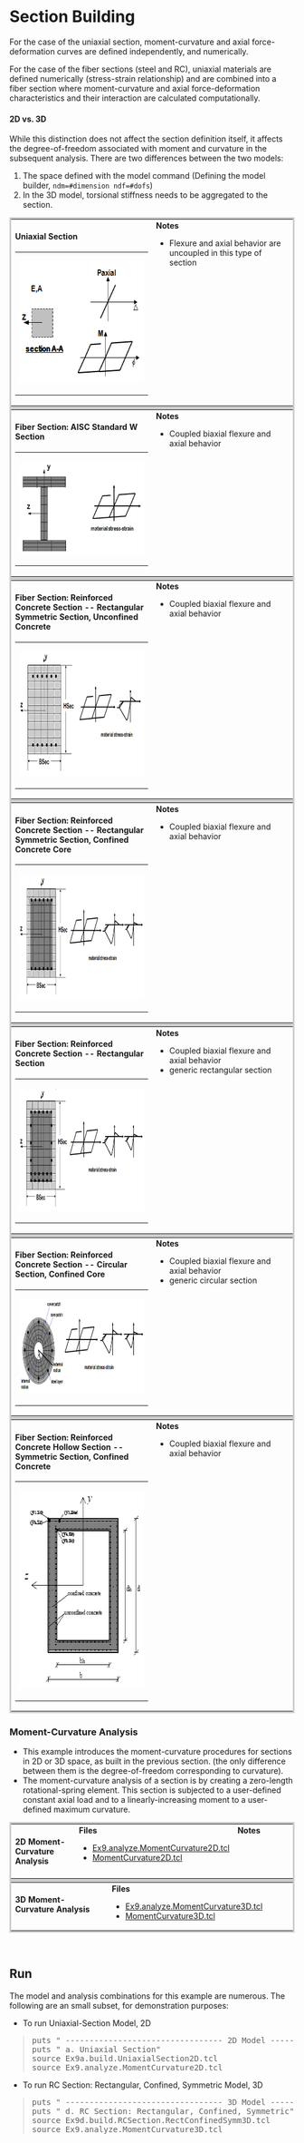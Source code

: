 # Section Building

<div class="mw-parser-output">
<!-- <div id="toc" class="toc"> -->
<!-- <input type="checkbox" role="button" id="toctogglecheckbox" class="toctogglecheckbox" style="display:none"> -->
<!-- <div class="toctitle" lang="en" dir="ltr"> -->

For the case of the uniaxial section, moment-curvature and axial force-deformation curves are defined independently, and numerically.

For the case of the fiber sections (steel and RC), uniaxial materials are defined numerically (stress-strain relationship) and are combined into a fiber section where moment-curvature and axial force-deformation characteristics and their interaction are calculated computationally.

#### 2D vs. 3D

While this distinction does not affect the section definition itself, it
affects the degree-of-freedom associated with moment and curvature in the
subsequent analysis. There are two differences between the two models:

1. The space defined with the model command (Defining the model builder, `ndm=#dimension ndf=#dofs`)
2. In the 3D model, torsional stiffness needs to be aggregated to the section.


<table style="margin:0; background:none; border:3px solid #ccc;">
<tbody><tr>
<td style="margin:0; width:25%; background:#white; vertical-align:top;">
<h4><span class="mw-headline" id="Uniaxial_Section">Uniaxial Section</span></h4>
<table style="width:100%; vertical-align:top;background:#white;">
<tbody><tr><td style="color:#000;">
<p><a href="/wiki/index.php/OpenSees_Example_9._Build_%26_Analyze_a_Section_Example" title="OpenSees Example 9. Build &amp; Analyze a Section Example"><img alt="ExampleSection Uniaxial.gif" src="./ExampleSection_Uniaxial.gif" width="306" height="215"></a>
</p>
</td></tr></tbody></table>
</td>
<!--
<td style="margin:0; width:25%; background:#white; vertical-align:top;">
<strong>Files</strong><ul><li><a href="./Ex9a.build.UniaxialSection2D.tcl" class="internal" title="Ex9a.build.UniaxialSection2D.tcl">Ex9a.build.UniaxialSection2D.tcl</a></li>
<li><a href="./Ex9a.build.UniaxialSection3D.tcl" class="internal" title="Ex9a.build.UniaxialSection3D.tcl">Ex9a.build.UniaxialSection3D.tcl</a></li>
<li><a href="./LibUnits.tcl" class="internal" title="LibUnits.tcl">LibUnits.tcl</a></li></ul>
</td>
-->

<td style="margin:0; width:25%; background:#white; vertical-align:top;">
<strong>Notes</strong><ul><li>Flexure and axial behavior are uncoupled in this type of section</li></ul>
</td></tr></tbody></table>

<table style="margin:0; background:none; border:3px solid #ccc;">
<tbody><tr>
<td style="margin:0; width:25%; background:#white; vertical-align:top;">
<h4><span class="mw-headline" id="Fiber_Section:_AISC_Standard_W_Section">Fiber Section: AISC Standard W Section</span></h4>
<table style="width:100%; vertical-align:top;background:#white;">
 <tbody><tr>
 <td style="color:#000;">
 <p><a href="/wiki/index.php/OpenSees_Example_9._Build_%26_Analyze_a_Section_Example" title="OpenSees Example 9. Build &amp; Analyze a Section Example"><img alt="ExampleSection W.gif" src="./ExampleSection_W.gif" width="312" height="163"></a>
 </p>
 </td></tr></tbody>
</table>
</td>

<!--
<td style="margin:0; width:25%; background:#white; vertical-align:top;">
<strong>Files</strong><ul><li><a href="./Ex9b.build.WSection2D.tcl" class="internal" title="Ex9b.build.WSection2D.tcl">Ex9b.build.WSection2D.tcl</a></li>
<li><a href="./Ex9b.build.WSection3D.tcl" class="internal" title="Ex9b.build.WSection3D.tcl">Ex9b.build.WSection3D.tcl</a></li>
<li><a href="./LibUnits.tcl" class="internal" title="LibUnits.tcl">LibUnits.tcl</a></li></ul>
</td>
-->
<td style="margin:0; width:25%; background:#white; vertical-align:top;">
<strong>Notes</strong><ul><li>Coupled biaxial flexure and axial behavior</li></ul>
</td></tr></tbody>
</table>

<table style="margin:0; background:none; border:3px solid #ccc;">
<tbody><tr>
<td style="margin:0; width:25%; background:#white; vertical-align:top;">
<h4><span id="Fiber_Section:_Reinforced_Concrete_Section_--_Rectangular_Symmetric_Section,_Unconfined_Concrete"></span><span class="mw-headline" id="Fiber_Section:_Reinforced_Concrete_Section_--_Rectangular_Symmetric_Section.2C_Unconfined_Concrete">Fiber Section: Reinforced Concrete Section -- Rectangular Symmetric Section, Unconfined Concrete</span></h4><table style="width:100%; vertical-align:top;background:#white;">

<tbody><tr>
<td style="color:#000;">
<p><a href="/wiki/index.php/OpenSees_Example_9._Build_%26_Analyze_a_Section_Example" title="OpenSees Example 9. Build &amp; Analyze a Section Example"><img alt="ExampleSection RCSymmUnconf.gif" src="./ExampleSection_RCSymmUnconf.gif" width="419" height="221"></a>
</p>
</td></tr></tbody></table>
</td>
<!--
<td style="margin:0; width:25%; background:#white; vertical-align:top;">
<strong>Files</strong><ul><li><a href="./Ex9c.build.RCSection.RectUnconfinedSymm2D.tcl" class="internal" title="Ex9c.build.RCSection.RectUnconfinedSymm2D.tcl">Ex9c.build.RCSection.RectUnconfinedSymm2D.tcl</a></li>
<li><a href="./Ex9c.build.RCSection.RectUnconfinedSymm3D.tcl" class="internal" title="Ex9c.build.RCSection.RectUnconfinedSymm3D.tcl">Ex9c.build.RCSection.RectUnconfinedSymm3D.tcl</a></li>
<li><a href="./LibUnits.tcl" class="internal" title="LibUnits.tcl">LibUnits.tcl</a></li></ul>
</td>
-->

<td style="margin:0; width:25%; background:#white; vertical-align:top;">
<strong>Notes</strong><ul><li>Coupled biaxial flexure and axial behavior</li></ul>
</td></tr></tbody>
</table>
<table style="margin:0; background:none; border:3px solid #ccc;">
<tbody><tr>
<td style="margin:0; width:25%; background:#white; vertical-align:top;">
<h4><span id="Fiber_Section:_Reinforced_Concrete_Section_--_Rectangular_Symmetric_Section,_Confined_Concrete_Core"></span><span class="mw-headline" id="Fiber_Section:_Reinforced_Concrete_Section_--_Rectangular_Symmetric_Section.2C_Confined_Concrete_Core">Fiber Section: Reinforced Concrete Section -- Rectangular Symmetric Section, Confined Concrete Core</span></h4>
<table style="width:100%; vertical-align:top;background:#white;">
 <tbody><tr>
 <td style="color:#000;">
 <p><a href="/wiki/index.php/OpenSees_Example_9._Build_%26_Analyze_a_Section_Example" title="OpenSees Example 9. Build &amp; Analyze a Section Example"><img alt="ExampleSection RCSymmConf.gif" src="./ExampleSection_RCSymmConf.gif" width="476" height="223"></a>
 </p>
 </td></tr></tbody>
</table>
</td>
<!--
<td style="margin:0; width:25%; background:#white; vertical-align:top;">
<strong>Files</strong><ul><li><a href="./Ex9d.build.RCSection.RectConfinedSymm2D.tcl" class="internal" title="Ex9d.build.RCSection.RectConfinedSymm2D.tcl">Ex9d.build.RCSection.RectConfinedSymm2D.tcl</a></li>
<li><a href="./Ex9d.build.RCSection.RectConfinedSymm3D.tcl" class="internal" title="Ex9d.build.RCSection.RectConfinedSymm3D.tcl">Ex9d.build.RCSection.RectConfinedSymm3D.tcl</a></li>
<li><a href="./LibUnits.tcl" class="internal" title="LibUnits.tcl">LibUnits.tcl</a></li></ul>
</td>
-->
<td style="margin:0; width:25%; background:#white; vertical-align:top;">
<strong>Notes</strong><ul><li>Coupled biaxial flexure and axial behavior</li></ul>
</td></tr></tbody></table>
<table style="margin:0; background:none; border:3px solid #ccc;">
<tbody><tr>
<td style="margin:0; width:25%; background:#white; vertical-align:top;">
<h4><span class="mw-headline" id="Fiber_Section:_Reinforced_Concrete_Section_--_Rectangular_Section">Fiber Section: Reinforced Concrete Section -- Rectangular Section</span></h4><table style="width:100%; vertical-align:top;background:#white;">

<tbody><tr>
<td style="color:#000;">
<p><a href="/wiki/index.php/OpenSees_Example_9._Build_%26_Analyze_a_Section_Example" title="OpenSees Example 9. Build &amp; Analyze a Section Example"><img alt="ExampleSection RCrect.gif" src="./ExampleSection_RCrect.gif" width="476" height="217"></a>
</p>
</td></tr></tbody></table>
</td>
<!--
<td style="margin:0; width:25%; background:#white; vertical-align:top;">
<strong>Files</strong><ul><li><a href="./Ex9e.build.RCSection.Rect2D.tcl" class="internal" title="Ex9e.build.RCSection.Rect2D.tcl">Ex9e.build.RCSection.Rect2D.tcl</a></li>
<li><a href="./Ex9e.build.RCSection.Rect3D.tcl" class="internal" title="Ex9e.build.RCSection.Rect3D.tcl">Ex9e.build.RCSection.Rect3D.tcl</a></li>
<li><a href="./LibUnits.tcl" class="internal" title="LibUnits.tcl">LibUnits.tcl</a></li></ul>
</td>
-->

<td style="margin:0; width:25%; background:#white; vertical-align:top;">
<strong>Notes</strong><ul><li>Coupled biaxial flexure and axial behavior</li>
<li>generic rectangular section</li></ul>
<!--
<table style="width:100%; vertical-align:top;background:#white;">
<tbody><tr><td></td></tr></tbody></table>
-->
</td></tr></tbody></table>
<table style="margin:0; background:none; border:3px solid #ccc;">
<tbody><tr>
<td style="margin:0; width:25%; background:#white; vertical-align:top;">
<h4><span id="Fiber_Section:_Reinforced_Concrete_Section_--_Circular_Section,_Confined_Core"></span><span class="mw-headline" id="Fiber_Section:_Reinforced_Concrete_Section_--_Circular_Section.2C_Confined_Core">Fiber Section: Reinforced Concrete Section -- Circular Section, Confined Core</span></h4>
<table style="width:100%; vertical-align:top;background:#white;">
<tbody><tr>
<td style="color:#000;">
<p><a href="/wiki/index.php/OpenSees_Example_9._Build_%26_Analyze_a_Section_Example" title="OpenSees Example 9. Build &amp; Analyze a Section Example"><img alt="ExampleSection RCcirc.gif" src="./ExampleSection_RCcirc.gif" width="459" height="167"></a>
</p>
</td></tr></tbody></table>
</td>
<!--
<td style="margin:0; width:25%; background:#white; vertical-align:top;">
<strong>Files</strong><ul><li><a href="./Ex9f.build.RCSection.Circ2D.tcl" class="internal" title="Ex9f.build.RCSection.Circ2D.tcl">Ex9f.build.RCSection.Circ2D.tcl</a></li>
<li><a href="./Ex9f.build.RCSection.Circ3D.tcl" class="internal" title="Ex9f.build.RCSection.Circ3D.tcl">Ex9f.build.RCSection.Circ3D.tcl</a></li>
<li><a href="./LibUnits.tcl" class="internal" title="LibUnits.tcl">LibUnits.tcl</a></li></ul>
</td>
-->
<td style="margin:0; width:25%; background:#white; vertical-align:top;">
<strong>Notes</strong><ul><li>Coupled biaxial flexure and axial behavior</li>
<li>generic circular section</li></ul>
<!--
<table style="width:100%; vertical-align:top;background:#white;">
<tbody><tr><td></td></tr></tbody></table>
-->
</td></tr></tbody></table>
<table style="margin:0; background:none; border:3px solid #ccc;">
<tbody><tr>
<td style="margin:0; width:25%; background:#white; vertical-align:top;">
<h4><span id="Fiber_Section:_Reinforced_Concrete_Hollow_Section_--_Symmetric_Section,_Confined_Concrete"></span><span class="mw-headline" id="Fiber_Section:_Reinforced_Concrete_Hollow_Section_--_Symmetric_Section.2C_Confined_Concrete">Fiber Section: Reinforced Concrete Hollow Section -- Symmetric Section, Confined Concrete</span></h4>
<table style="width:100%; vertical-align:top;background:#white;">
  <tbody><tr><td style="color:#000;">
  <p><a href="/wiki/index.php/OpenSees_Example_9._Build_%26_Analyze_a_Section_Example" title="OpenSees Example 9. Build &amp; Analyze a Section Example"><img alt="HollowRC.png" src="./HollowRC.png" width="302" height="349"></a></p>
  </td></tr></tbody>
</table>
</td>

<!--
<td style="margin:0; width:25%; background:#white; vertical-align:top;">

<strong>Files</strong><ul><li><a href="./Ex9g.build.HollowSection3D.tcl" class="internal" title="Ex9g.build.HollowSection3D.tcl">Ex9g.build.HollowSection3D.tcl</a></li>
<li><a href="./LibUnits.tcl" class="internal" title="LibUnits.tcl">LibUnits.tcl</a></li></ul>

<table style="width:100%; vertical-align:top;background:#white;">


<tbody><tr><td></td></tr></tbody></table>
</td>

-->

<td style="margin:0; width:25%; background:#white; vertical-align:top;">
<strong>Notes</strong><ul><li>Coupled biaxial flexure and axial behavior</li></ul>
<!--
<table style="width:100%; vertical-align:top;background:#white;">
<tbody><tr><td></td></tr></tbody></table>
-->
</td></tr></tbody></table>
<h3><span class="mw-headline" id="Moment-Curvature_Analysis">Moment-Curvature Analysis</span></h3>
<ul><li>This example introduces the moment-curvature procedures for sections in 2D or 3D space, as built in the previous section. (the only difference between them is the degree-of-freedom corresponding to curvature).</li>
<li>The moment-curvature analysis of a section is by creating a zero-length rotational-spring element. This section is subjected to a user-defined constant axial load and to a linearly-increasing moment to a user-defined maximum curvature.</li></ul>
<!-- <p><br></p> -->

<table style="margin:0; background:none; border:3px solid #ccc;">
<tbody><tr>
<td style="margin:0; width:25%; background:#white; vertical-align:top;">
<h4><span class="mw-headline" id="2D_Moment-Curvature_Analysis">2D Moment-Curvature Analysis</span></h4>
<!--
<table style="width:100%; vertical-align:top;background:#white;">
<tbody><tr><td style="color:#000;"></td></tr></tbody>
</table>
-->
</td>
<td style="margin:0; width:25%; background:#white; vertical-align:top;">
<strong>Files</strong><ul><li><a href="./Ex9.analyze.MomentCurvature2D.tcl" class="internal" title="Ex9.analyze.MomentCurvature2D.tcl">Ex9.analyze.MomentCurvature2D.tcl</a></li>
<li><a href="./MomentCurvature2D.tcl" class="internal" title="MomentCurvature2D.tcl">MomentCurvature2D.tcl</a></li></ul>
<!--
<table style="width:100%; vertical-align:top;background:#white;">
<tbody><tr><td></td></tr></tbody></table>
-->
</td>
<td style="margin:0; width:25%; background:#white; vertical-align:top;">
<strong>Notes</strong>
<!--
<table style="width:100%; vertical-align:top;background:#white;">
<tbody><tr><td></td></tr></tbody></table>
-->
</td></tr></tbody></table>
<table style="margin:0; background:none; border:3px solid #ccc;">
<tbody><tr>
<td style="margin:0; width:25%; background:#white; vertical-align:top;">
<h4><span class="mw-headline" id="3D_Moment-Curvature_Analysis">3D Moment-Curvature Analysis</span></h4>
<!--
<table style="width:100%; vertical-align:top;background:#white;">
  <tbody><tr><td style="color:#000;"></td></tr></tbody>
</table>
-->
</td>
<td style="margin:0; width:25%; background:#white; vertical-align:top;">
<strong>Files</strong><ul><li><a href="./Ex9.analyze.MomentCurvature3D.tcl" class="internal" title="Ex9.analyze.MomentCurvature3D.tcl">Ex9.analyze.MomentCurvature3D.tcl</a></li>
<li><a href="./MomentCurvature3D.tcl" class="internal" title="MomentCurvature3D.tcl">MomentCurvature3D.tcl</a></li></ul>
<!--
<table style="width:100%; vertical-align:top;background:#white;">
  <tbody><tr><td></td></tr></tbody>
</table>
</td>
<td style="margin:0; width:25%; background:#white; vertical-align:top;">
<strong>Notes</strong>
<table style="width:100%; vertical-align:top;background:#white;">
  <tbody><tr><td></td></tr></tbody>
</table>
</td></tr>
-->
</tbody></table>
</p><p><br>
</p>


<h2><span class="mw-headline" id="Run">Run</span></h2>
<p>The model and analysis combinations for this example are numerous. The following are an small subset, for demonstration purposes:
</p>
<ul><li>To run Uniaxial-Section Model, 2D</li></ul>
<blockquote><div class="mw-highlight mw-content-ltr" dir="ltr"><pre><span></span><span class="nb">puts</span> <span class="s2">" --------------------------------- 2D Model ---------------"</span>
<span class="nb">puts</span> <span class="s2">" a. Uniaxial Section"</span>
<span class="nb">source</span> Ex9a.build.UniaxialSection2D.tcl
<span class="nb">source</span> Ex9.analyze.MomentCurvature2D.tcl
</pre></div></blockquote>
<ul><li>To run RC Section: Rectangular, Confined, Symmetric Model, 3D</li></ul>
<blockquote><div class="mw-highlight mw-content-ltr" dir="ltr"><pre><span></span><span class="nb">puts</span> <span class="s2">" --------------------------------- 3D Model ---------------"</span>
<span class="nb">puts</span> <span class="s2">" d. RC Section: Rectangular, Confined, Symmetric"</span>
<span class="nb">source</span> Ex9d.build.RCSection.RectConfinedSymm3D.tcl
<span class="nb">source</span> Ex9.analyze.MomentCurvature3D.tcl
</pre></div></blockquote>

<!--
<p>Return to <a href="/wiki/index.php/OpenSees_Examples_Manual_--_Structural_Models_%26_Analyses" class="mw-redirect" title="OpenSees Examples Manual -- Structural Models &amp; Analyses">OpenSees Examples Manual -- Structural Models &amp; Analyses</a>
</p><p>Return to <a href="/wiki/index.php/OpenSees_User" title="OpenSees User">OpenSees User</a>
</p>
-->
</div>
